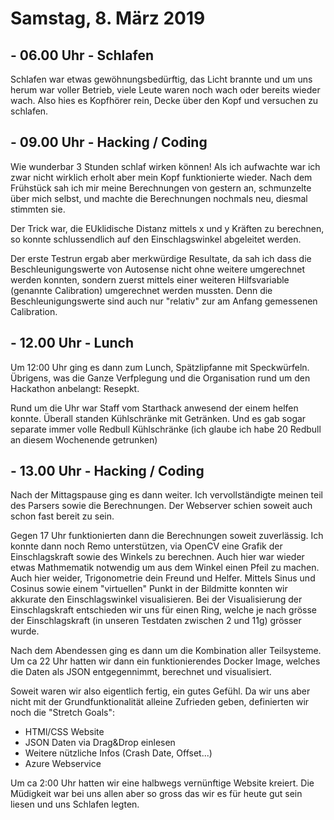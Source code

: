# Samstag, 8. März 2019


## - 06.00 Uhr - Schlafen

Schlafen war etwas gewöhnungsbedürftig, das Licht brannte und um uns herum war voller Betrieb, viele Leute waren noch wach oder bereits wieder wach.
Also hies es Kopfhörer rein, Decke über den Kopf und versuchen zu schlafen.


## - 09.00 Uhr - Hacking / Coding

Wie wunderbar 3 Stunden schlaf wirken können! Als ich aufwachte war ich zwar nicht wirklich erholt aber mein Kopf funktionierte wieder.
Nach dem Frühstück sah ich mir meine Berechnungen von gestern an, schmunzelte über mich selbst, und machte die Berechnungen nochmals neu, diesmal stimmten sie.

Der Trick war, die EUklidische Distanz mittels x und y Kräften zu berechnen, so konnte schlussendlich auf den Einschlagswinkel abgeleitet werden.

Der erste Testrun ergab aber merkwürdige Resultate, da sah ich dass die Beschleunigungswerte von Autosense nicht ohne weitere umgerechnet werden konnten, sondern zuerst
mittels einer weiteren Hilfsvariable (genannte Calibration) umgerechnet werden mussten. Denn die Beschleunigungswerte sind auch nur "relativ" zur am Anfang gemessenen Calibration.

## - 12.00 Uhr - Lunch

Um 12:00 Uhr ging es dann zum Lunch, Spätzlipfanne mit Speckwürfeln.
Übrigens, was die Ganze Verfplegung und die Organisation rund um den Hackathon anbelangt: Resepkt.

Rund um die Uhr war Staff vom Starthack anwesend der einem helfen konnte.
Überall standen Kühlschränke mit Getränken. Und es gab sogar separate immer volle Redbull Kühlschränke (ich glaube ich habe 20 Redbull an diesem Wochenende getrunken)

## - 13.00 Uhr - Hacking / Coding



Nach der Mittagspause ging es dann weiter. Ich vervollständigte meinen teil des Parsers sowie die Berechnungen.
Der Webserver schien soweit auch schon fast bereit zu sein.

Gegen 17 Uhr funktionierten dann die Berechnungen soweit zuverlässig.
Ich konnte dann noch Remo unterstützen, via OpenCV eine Grafik der Einschlagskraft sowie des Winkels zu berechnen.
Auch hier war wieder etwas Mathmematik notwendig um aus dem Winkel einen Pfeil zu machen.
Auch hier weider, Trigonometrie dein Freund und Helfer. Mittels Sinus und Cosinus sowie einem "virtuellen" Punkt in der Bildmitte konnten wir akkurate den Einschlagswinkel visualisieren.
Bei der Visualisierung der Einschlagskraft entschieden wir uns für einen Ring, welche je nach grösse der Einschlagskraft (in unseren Testdaten zwischen 2 und 11g) grösser wurde.

Nach dem Abendessen ging es dann um die Kombination aller Teilsysteme.
Um ca 22 Uhr hatten wir dann ein funktionierendes Docker Image, welches die Daten als JSON entgegennimmt, berechnet und visualisiert.

Soweit waren wir also eigentlich fertig, ein gutes Gefühl. Da wir uns aber nicht mit der Grundfunktionalität alleine Zufrieden geben, definierten wir noch die "Stretch Goals":

- HTMl/CSS Website
- JSON Daten via Drag&Drop einlesen
- Weitere nützliche Infos (Crash Date, Offset...)
- Azure Webservice

Um ca 2:00 Uhr hatten wir eine halbwegs vernünftige Website kreiert. Die Müdigkeit war bei uns allen aber so gross das wir es für heute gut sein liesen und uns Schlafen legten.

